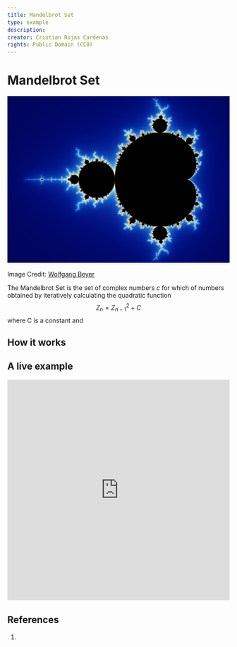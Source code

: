 ```yaml
---
title: Mandelbrot Set
type: example
description: 
creator: Cristian Rojas Cardenas
rights: Public Domain (CC0)
---
```


# Mandelbrot Set

![Mandelbrot Set](./Mandel_zoom_00_mandelbrot_set.jpeg)

Image Credit: [Wolfgang Beyer](https://commons.wikimedia.org/wiki/User:Wolfgangbeyer)

The Mandelbrot Set is the set of complex numbers _c_ for which  of numbers obtained by iteratively calculating the quadratic function $$ Z_{n} = Z_{n-1}^2 + C $$ where C is a constant and  

## How it works

## A live example

<iframe height="500" style="width: 100%" scrolling="no" title="Mandelbrot Set" src="https://codesandbox.io/embed/github/GenArtRepo/mandelbrot-set/tree/main/?fontsize=14&hidenavigation=1&theme=dark&module=sketch.js" frameborder="no" loading="lazy" allowtransparency="true" allowfullscreen="true"></iframe>

## References

1. 